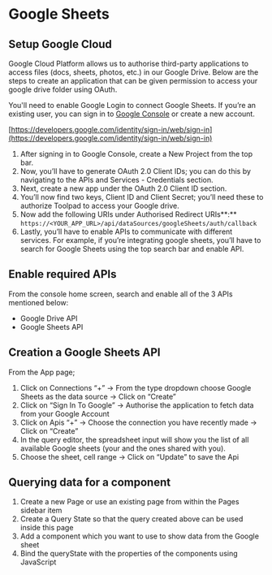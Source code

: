 # Google Sheets

## Setup Google Cloud

Google Cloud Platform allows us to authorise third-party applications to access files (docs, sheets, photos, etc.) in our Google Drive. Below are the steps to create an application that can be given permission to access your google drive folder using OAuth.

You'll need to enable Google Login to connect Google Sheets. If you’re an existing user, you can sign in to [Google Console](https://cloud.google.com/) or create a new account.

[https://developers.google.com/identity/sign-in/web/sign-in](https://developers.google.com/identity/sign-in/web/sign-in)

1. After signing in to Google Console, create a New Project from the top bar.
2. Now, you’ll have to generate OAuth 2.0 Client IDs; you can do this by navigating to the APIs and Services - Credentials section.
3. Next, create a new app under the OAuth 2.0 Client ID section.
4. You’ll now find two keys, Client ID and Client Secret; you’ll need these to authorize Toolpad to access your Google drive.
5. Now add the following URIs under Authorised Redirect URIs**:** `https://<YOUR_APP_URL>/api/dataSources/googleSheets/auth/callback`
6. Lastly, you’ll have to enable APIs to communicate with different services. For example, if you’re integrating google sheets, you’ll have to search for Google Sheets using the top search bar and enable API.

## Enable required APIs

From the console home screen, search and enable all of the 3 APIs mentioned below:

- Google Drive API
- Google Sheets API

## Creation a Google Sheets API

From the App page;

1. Click on Connections “+” → From the type dropdown choose Google Sheets as the data source → Click on “Create”
2. Click on “Sign In To Google” → Authorise the application to fetch data from your Google Account
3. Click on Apis “+” → Choose the connection you have recently made → Click on “Create”
4. In the query editor, the spreadsheet input will show you the list of all available Google sheets (your and the ones shared with you).
5. Choose the sheet, cell range → Click on “Update” to save the Api

## Querying data for a component

1. Create a new Page or use an existing page from within the Pages sidebar item
2. Create a Query State so that the query created above can be used inside this page
3. Add a component which you want to use to show data from the Google sheet
4. Bind the queryState with the properties of the components using JavaScript
